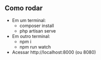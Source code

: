## Como rodar
- Em um terminal:
  - composer install
  - php artisan serve
- Em outro terminal:
  - npm i
  - npm run watch
- Acessar http://localhost:8000 (ou 8080)